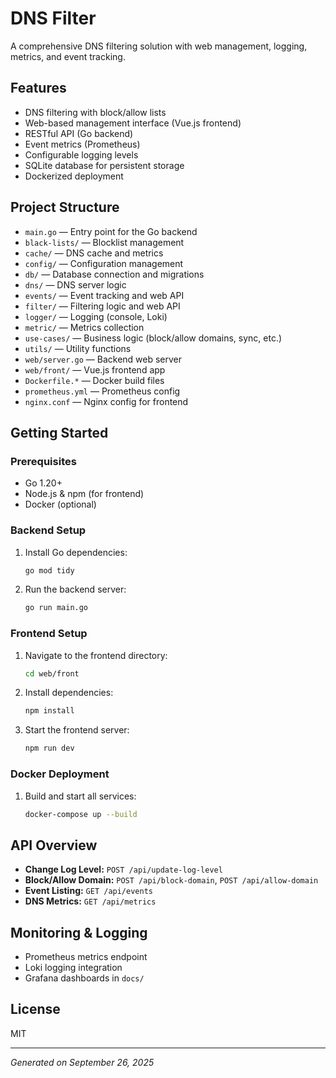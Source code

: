 # DNS Filter

A comprehensive DNS filtering solution with web management, logging, metrics, and event tracking.

## Features

- DNS filtering with block/allow lists
- Web-based management interface (Vue.js frontend)
- RESTful API (Go backend)
- Event metrics (Prometheus)
- Configurable logging levels
- SQLite database for persistent storage
- Dockerized deployment

## Project Structure

- `main.go` — Entry point for the Go backend
- `black-lists/` — Blocklist management
- `cache/` — DNS cache and metrics
- `config/` — Configuration management
- `db/` — Database connection and migrations
- `dns/` — DNS server logic
- `events/` — Event tracking and web API
- `filter/` — Filtering logic and web API
- `logger/` — Logging (console, Loki)
- `metric/` — Metrics collection
- `use-cases/` — Business logic (block/allow domains, sync, etc.)
- `utils/` — Utility functions
- `web/server.go` — Backend web server
- `web/front/` — Vue.js frontend app
- `Dockerfile.*` — Docker build files
- `prometheus.yml` — Prometheus config
- `nginx.conf` — Nginx config for frontend

## Getting Started

### Prerequisites
- Go 1.20+
- Node.js & npm (for frontend)
- Docker (optional)

### Backend Setup
1. Install Go dependencies:
   ```sh
   go mod tidy
   ```
2. Run the backend server:
   ```sh
   go run main.go
   ```

### Frontend Setup
1. Navigate to the frontend directory:
   ```sh
   cd web/front
   ```
2. Install dependencies:
   ```sh
   npm install
   ```
3. Start the frontend server:
   ```sh
   npm run dev
   ```

### Docker Deployment
1. Build and start all services:
   ```sh
   docker-compose up --build
   ```

## API Overview

- **Change Log Level:** `POST /api/update-log-level`
- **Block/Allow Domain:** `POST /api/block-domain`, `POST /api/allow-domain`
- **Event Listing:** `GET /api/events`
- **DNS Metrics:** `GET /api/metrics`

## Monitoring & Logging
- Prometheus metrics endpoint
- Loki logging integration
- Grafana dashboards in `docs/`

## License

MIT

---
*Generated on September 26, 2025*

